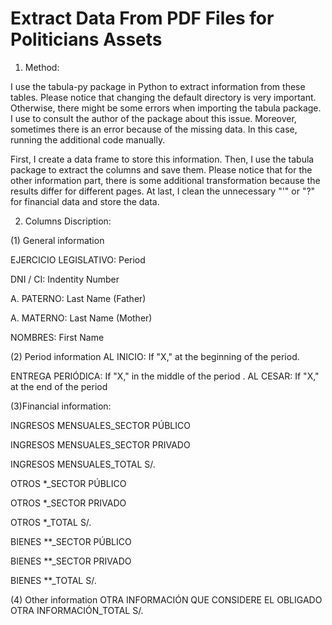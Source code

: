 # Extract Data From PDF Files for Politicians Assets

1. Method: 

I use the tabula-py package in Python to extract information from these tables. Please notice that changing the default directory is very important. Otherwise, there might be some errors when importing the tabula package. I use to consult the author of the package about this issue. Moreover, sometimes there is an error because of the missing data. In this case, running the additional code manually.

First, I create a data frame to store this information. Then, I use the tabula package to extract the columns and save them. Please notice that for the other information part, there is some additional transformation because the results differ for different pages. At last, I clean the unnecessary "'" or "?" for financial data and store the data.


2. Columns Discription:

(1) General information

EJERCICIO LEGISLATIVO: Period

DNI / CI: Indentity Number

A. PATERNO: Last Name (Father)

A. MATERNO: Last Name (Mother)

NOMBRES: First Name

(2) Period information
AL INICIO: If "X," at the beginning of the period.

ENTREGA PERIÓDICA: If "X," in the middle of the period
.
AL CESAR:  If "X," at the end of the period


(3)Financial information:

INGRESOS MENSUALES_SECTOR PÚBLICO

INGRESOS MENSUALES_SECTOR PRIVADO

INGRESOS MENSUALES_TOTAL S/.

OTROS *_SECTOR PÚBLICO

OTROS *_SECTOR PRIVADO

OTROS *_TOTAL S/.

BIENES **_SECTOR PÚBLICO

BIENES **_SECTOR PRIVADO

BIENES **_TOTAL S/.

(4) Other information
OTRA INFORMACIÓN QUE CONSIDERE EL OBLIGADO
OTRA INFORMACIÓN_TOTAL S/.


